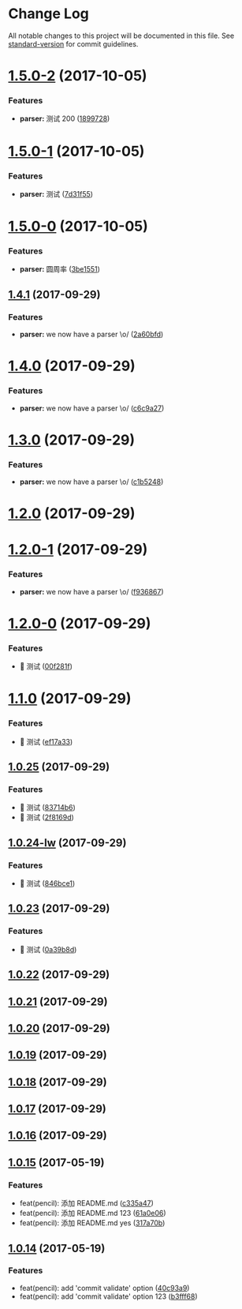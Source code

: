 # Change Log

All notable changes to this project will be documented in this file. See [standard-version](https://github.com/conventional-changelog/standard-version) for commit guidelines.

<a name="1.5.0-2"></a>
# [1.5.0-2](https://github.com/webliving/bower/compare/v1.5.0-1...v1.5.0-2) (2017-10-05)


### Features

* **parser:** 测试 200 ([1899728](https://github.com/webliving/bower/commit/1899728))



<a name="1.5.0-1"></a>
# [1.5.0-1](https://github.com/webliving/bower/compare/v1.5.0-0...v1.5.0-1) (2017-10-05)


### Features

* **parser:** 测试 ([7d31f55](https://github.com/webliving/bower/commit/7d31f55))



<a name="1.5.0-0"></a>
# [1.5.0-0](https://github.com/webliving/bower/compare/v1.4.1...v1.5.0-0) (2017-10-05)


### Features

* **parser:** 圆周率 ([3be1551](https://github.com/webliving/bower/commit/3be1551))



<a name="1.4.1"></a>
## [1.4.1](https://github.com/webliving/bower/compare/v1.4.0...v1.4.1) (2017-09-29)


### Features

* **parser:** we now have a parser \o/ ([2a60bfd](https://github.com/webliving/bower/commit/2a60bfd))



<a name="1.4.0"></a>
# [1.4.0](https://github.com/webliving/bower/compare/v1.3.0...v1.4.0) (2017-09-29)


### Features

* **parser:** we now have a parser \o/ ([c6c9a27](https://github.com/webliving/bower/commit/c6c9a27))



<a name="1.3.0"></a>
# [1.3.0](https://github.com/webliving/bower/compare/v1.2.0...v1.3.0) (2017-09-29)


### Features

* **parser:** we now have a parser \o/ ([c1b5248](https://github.com/webliving/bower/commit/c1b5248))



<a name="1.2.0"></a>
# [1.2.0](https://github.com/webliving/bower/compare/v1.2.0-1...v1.2.0) (2017-09-29)



<a name="1.2.0-1"></a>
# [1.2.0-1](https://github.com/webliving/bower/compare/v1.2.0-0...v1.2.0-1) (2017-09-29)


### Features

* **parser:** we now have a parser \o/ ([f936867](https://github.com/webliving/bower/commit/f936867))



<a name="1.2.0-0"></a>
# [1.2.0-0](https://github.com/webliving/bower/compare/v1.1.0...v1.2.0-0) (2017-09-29)


### Features

* :dancer: 测试 ([00f281f](https://github.com/webliving/bower/commit/00f281f))



<a name="1.1.0"></a>
# [1.1.0](https://github.com/webliving/bower/compare/v1.0.25...v1.1.0) (2017-09-29)


### Features

* :dancer: 测试 ([ef17a33](https://github.com/webliving/bower/commit/ef17a33))



<a name="1.0.25"></a>
## [1.0.25](https://github.com/webliving/bower/compare/v1.0.24-lw...v1.0.25) (2017-09-29)


### Features

* :dancer: 测试 ([83714b6](https://github.com/webliving/bower/commit/83714b6))
* :dancer: 测试 ([2f8169d](https://github.com/webliving/bower/commit/2f8169d))



<a name="1.0.24-lw"></a>
## [1.0.24-lw](https://github.com/webliving/bower/compare/v1.0.23...v1.0.24-lw) (2017-09-29)


### Features

* :dancer: 测试 ([846bce1](https://github.com/webliving/bower/commit/846bce1))



<a name="1.0.23"></a>
## [1.0.23](https://github.com/webliving/bower/compare/v1.0.22...v1.0.23) (2017-09-29)


### Features

* :dancer: 测试 ([0a39b8d](https://github.com/webliving/bower/commit/0a39b8d))



<a name="1.0.22"></a>
## [1.0.22](https://github.com/webliving/bower/compare/v1.0.21...v1.0.22) (2017-09-29)



<a name="1.0.21"></a>
## [1.0.21](https://github.com/webliving/bower/compare/v1.0.20...v1.0.21) (2017-09-29)



<a name="1.0.20"></a>
## [1.0.20](https://github.com/webliving/bower/compare/v1.0.19...v1.0.20) (2017-09-29)



<a name="1.0.19"></a>
## [1.0.19](https://github.com/webliving/bower/compare/v1.0.18...v1.0.19) (2017-09-29)



<a name="1.0.18"></a>
## [1.0.18](https://github.com/webliving/bower/compare/v1.0.17...v1.0.18) (2017-09-29)



<a name="1.0.17"></a>
## [1.0.17](https://github.com/webliving/bower/compare/v1.0.16...v1.0.17) (2017-09-29)



<a name="1.0.16"></a>
## [1.0.16](https://github.com/webliving/bower/compare/v1.0.15...v1.0.16) (2017-09-29)



<a name="1.0.15"></a>
## [1.0.15](https://github.com/webliving/bower/compare/v1.0.14...v1.0.15) (2017-05-19)


### Features

* feat(pencil): 添加 README.md ([c335a47](https://github.com/webliving/bower/commit/c335a47))
* feat(pencil): 添加 README.md 123 ([61a0e06](https://github.com/webliving/bower/commit/61a0e06))
* feat(pencil): 添加 README.md yes ([317a70b](https://github.com/webliving/bower/commit/317a70b))



<a name="1.0.14"></a>
## [1.0.14](https://github.com/webliving/bower/compare/40c93a9...v1.0.14) (2017-05-19)


### Features

* feat(pencil): add 'commit validate' option ([40c93a9](https://github.com/webliving/bower/commit/40c93a9))
* feat(pencil): add 'commit validate' option 123 ([b3fff68](https://github.com/webliving/bower/commit/b3fff68))
